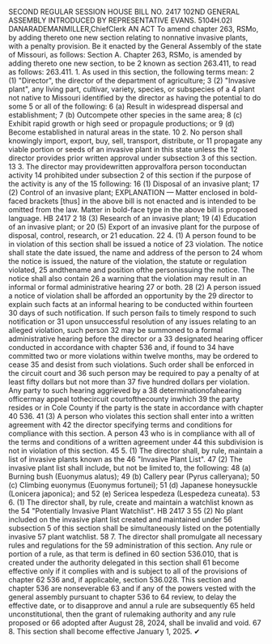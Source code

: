 SECOND REGULAR SESSION
HOUSE BILL NO. 2417
102ND GENERAL ASSEMBLY
INTRODUCED BY REPRESENTATIVE EVANS.
5104H.02I DANARADEMANMILLER,ChiefClerk
AN ACT
To amend chapter 263, RSMo, by adding thereto one new section relating to nonnative
invasive plants, with a penalty provision.
Be it enacted by the General Assembly of the state of Missouri, as follows:
Section A. Chapter 263, RSMo, is amended by adding thereto one new section, to be
2 known as section 263.411, to read as follows:
263.411. 1. As used in this section, the following terms mean:
2 (1) "Director", the director of the department of agriculture;
3 (2) "Invasive plant", any living part, cultivar, variety, species, or subspecies of a
4 plant not native to Missouri identified by the director as having the potential to do some
5 or all of the following:
6 (a) Result in widespread dispersal and establishment;
7 (b) Outcompete other species in the same area;
8 (c) Exhibit rapid growth or high seed or propagule productions; or
9 (d) Become established in natural areas in the state.
10 2. No person shall knowingly import, export, buy, sell, transport, distribute, or
11 propagate any viable portion or seeds of an invasive plant in this state unless the
12 director provides prior written approval under subsection 3 of this section.
13 3. The director may providewritten approvalfora person toconductan activity
14 prohibited under subsection 2 of this section if the purpose of the activity is any of the
15 following:
16 (1) Disposal of an invasive plant;
17 (2) Control of an invasive plant;
EXPLANATION — Matter enclosed in bold-faced brackets [thus] in the above bill is not enacted and is
intended to be omitted from the law. Matter in bold-face type in the above bill is proposed language.
HB 2417 2
18 (3) Research of an invasive plant;
19 (4) Education of an invasive plant; or
20 (5) Export of an invasive plant for the purpose of disposal, control, research, or
21 education.
22 4. (1) A person found to be in violation of this section shall be issued a notice of
23 violation. The notice shall state the date issued, the name and address of the person to
24 whom the notice is issued, the nature of the violation, the statute or regulation violated,
25 andthename and position ofthe personissuing the notice. The notice shall also contain
26 a warning that the violation may result in an informal or formal administrative hearing
27 or both.
28 (2) A person issued a notice of violation shall be afforded an opportunity by the
29 director to explain such facts at an informal hearing to be conducted within fourteen
30 days of such notification. If such person fails to timely respond to such notification or
31 upon unsuccessful resolution of any issues relating to an alleged violation, such person
32 may be summoned to a formal administrative hearing before the director or a
33 designated hearing officer conducted in accordance with chapter 536 and, if found to
34 have committed two or more violations within twelve months, may be ordered to cease
35 and desist from such violations. Such order shall be enforced in the circuit court and
36 such person may be required to pay a penalty of at least fifty dollars but not more than
37 five hundred dollars per violation. Any party to such hearing aggrieved by a
38 determinationofahearing officermay appeal tothecircuit courtofthecounty inwhich
39 the party resides or in Cole County if the party is the state in accordance with chapter
40 536.
41 (3) A person who violates this section shall enter into a written agreement with
42 the director specifying terms and conditions for compliance with this section. A person
43 who is in compliance with all of the terms and conditions of a written agreement under
44 this subdivision is not in violation of this section.
45 5. (1) The director shall, by rule, maintain a list of invasive plants known as the
46 "Invasive Plant List".
47 (2) The invasive plant list shall include, but not be limited to, the following:
48 (a) Burning bush (Euonymus alatus);
49 (b) Callery pear (Pyrus calleryana);
50 (c) Climbing euonymus (Euonymus fortunei);
51 (d) Japanese honeysuckle (Lonicera japonica); and
52 (e) Sericea lespedeza (Lespedeza cuneata).
53 6. (1) The director shall, by rule, create and maintain a watchlist known as the
54 "Potentially Invasive Plant Watchlist".
HB 2417 3
55 (2) No plant included on the invasive plant list created and maintained under
56 subsection 5 of this section shall be simultaneously listed on the potentially invasive
57 plant watchlist.
58 7. The director shall promulgate all necessary rules and regulations for the
59 administration of this section. Any rule or portion of a rule, as that term is defined in
60 section 536.010, that is created under the authority delegated in this section shall
61 become effective only if it complies with and is subject to all of the provisions of chapter
62 536 and, if applicable, section 536.028. This section and chapter 536 are nonseverable
63 and if any of the powers vested with the general assembly pursuant to chapter 536 to
64 review, to delay the effective date, or to disapprove and annul a rule are subsequently
65 held unconstitutional, then the grant of rulemaking authority and any rule proposed or
66 adopted after August 28, 2024, shall be invalid and void.
67 8. This section shall become effective January 1, 2025.
✔